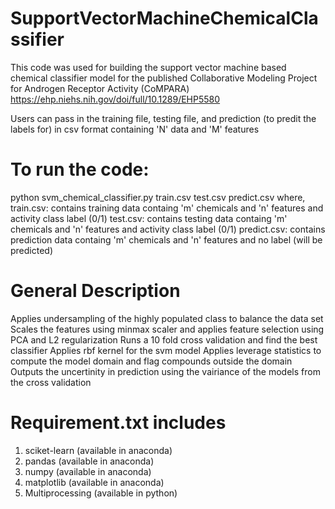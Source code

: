 # SupportVectorMachineChemicalClassifier
This code was used for building the support vector machine based chemical classifier model for the published Collaborative Modeling Project for Androgen Receptor Activity (CoMPARA)
https://ehp.niehs.nih.gov/doi/full/10.1289/EHP5580

Users can pass in the training file, testing file, and prediction (to predit the labels for) in csv format containing 'N' data and 'M' features

# To run the code: 
python svm_chemical_classifier.py train.csv test.csv predict.csv
where,
train.csv: contains training data containg 'm' chemicals and 'n' features and activity class label (0/1)
test.csv: contains testing data containg 'm' chemicals and 'n' features and activity class label (0/1)
predict.csv: contains prediction data containg 'm' chemicals and 'n' features and no label (will be predicted) 

# General Description
Applies undersampling of the highly populated class to balance the data set
Scales the features using minmax scaler and applies feature selection using PCA and L2 regularization 
Runs a 10 fold cross validation and find the best classifier 
Applies rbf kernel for the svm model
Applies leverage statistics to compute the model domain and flag compounds outside the domain
Outputs the uncertinity in prediction using the vairiance of the models from the cross validation

# Requirement.txt includes
1) sciket-learn (available in anaconda)
2) pandas (available in anaconda)
3) numpy (available in anaconda)
4) matplotlib (available in anaconda)
5) Multiprocessing (available in python)

